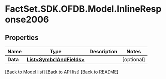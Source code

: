 # FactSet.SDK.OFDB.Model.InlineResponse2006

## Properties

Name | Type | Description | Notes
------------ | ------------- | ------------- | -------------
**Data** | [**List&lt;SymbolAndFields&gt;**](SymbolAndFields.md) |  | [optional] 

[[Back to Model list]](../README.md#documentation-for-models) [[Back to API list]](../README.md#documentation-for-api-endpoints) [[Back to README]](../README.md)


